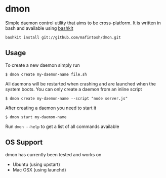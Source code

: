 # dmon

Simple daemon control utility that aims to be cross-platform.
It is written in bash and available using [bashkit](https://github.com/mafintosh/bashkit)

	bashkit install git://github.com/mafintosh/dmon.git

## Usage

To create a new daemon simply run

	$ dmon create my-daemon-name file.sh

All daemons will be restarted when crashing and are launched when the system boots.
You can only create a daemon from an inline script

	$ dmon create my-daemon-name --script "node server.js"

After creating a daemon you need to start it

	$ dmon start my-daemon-name

Run `dmon --help` to get a list of all commands available

## OS Support

dmon has currently been tested and works on

* Ubuntu (using upstart)
* Mac OSX (using launchd)
